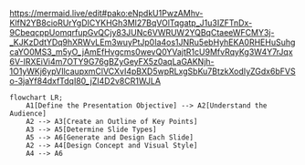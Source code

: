 https://mermaid.live/edit#pako:eNpdkU1PwzAMhv-KlfN2YB8cioRUrYgDICYKHGh3MI27BqVOlTqgatp_J1u3IZFTnDx-9CbeqcppUomqrfupGvQCjy83JUNc6VWRUW2YQBqCtaeeWFCMY3j-_KJKzDdtYDq9hXRWvLEm3wuyPtJp0Ia4os1JNRu5ebHyhEKA0RHEHuSuhgcaYO0MS3_m5yO_jAmEfHvgcms0wevQ0YVajtR1cU9MfvRqyKg3W4Y7rJqx6V-IRXEiVi4m7OTY9G76gBZyGeyFX5z0aqLaGAKNjh-1O1yWKj6ypVIlcaupxmClVCXvI4pBXD5wpRLxgSbKu7BtzkXodIyZGdx6bFVSo-3jaYf84dxfTdqI80_jZI4D2v8CR1WJLA

```mermaid
flowchart LR;
    A1[Define the Presentation Objective] --> A2[Understand the Audience]
    A2 --> A3[Create an Outline of Key Points]
    A3 --> A5[Determine Slide Types]
    A5 --> A6[Generate and Design Each Slide]
    A2 --> A4[Design Concept and Visual Style]
    A4 --> A6
```